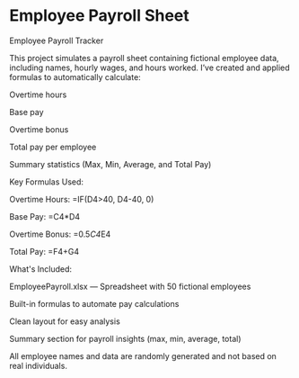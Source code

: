 # Employee Payroll Sheet

Employee Payroll Tracker

This project simulates a payroll sheet containing fictional employee data, including names, hourly wages, and hours worked. I’ve created and applied formulas to automatically calculate:

 Overtime hours

Base pay

Overtime bonus

Total pay per employee

Summary statistics (Max, Min, Average, and Total Pay)

Key Formulas Used:

Overtime Hours: =IF(D4>40, D4-40, 0)

Base Pay: =C4*D4

Overtime Bonus: =0.5*C4*E4

Total Pay: =F4+G4

 What's Included:

EmployeePayroll.xlsx — Spreadsheet with 50 fictional employees

Built-in formulas to automate pay calculations

Clean layout for easy analysis

Summary section for payroll insights (max, min, average, total)


All employee names and data are randomly generated and not based on real individuals.
